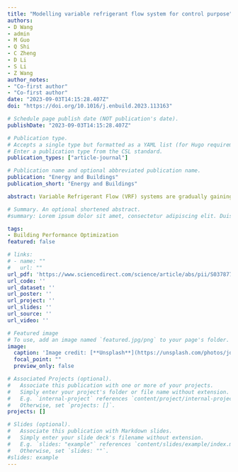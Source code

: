 ```yaml
---
title: "Modelling variable refrigerant flow system for control purpose"
authors:
- D Wang
- admin
- M Guo
- Q Shi
- C Zheng
- D Li
- S Li
- Z Wang
author_notes:
- "Co-first author"
- "Co-first author"
date: "2023-09-03T14:15:28.407Z"
doi: "https://doi.org/10.1016/j.enbuild.2023.113163"

# Schedule page publish date (NOT publication's date).
publishDate: "2023-09-03T14:15:28.407Z"

# Publication type.
# Accepts a single type but formatted as a YAML list (for Hugo requirements).
# Enter a publication type from the CSL standard.
publication_types: ["article-journal"]

# Publication name and optional abbreviated publication name.
publication: "Energy and Buildings"
publication_short: "Energy and Buildings"

abstract: Variable Refrigerant Flow (VRF) systems are gradually gaining popularity in small and medium-sized commercial and residential buildings owing to their high part-load performance, flexible control, and ease of installation and maintenance. Developing models of VRF systems to predict their performance are important for model-based control, fault diagnostic and detection. There are VRF models published in existing literatures, however those models were developed and validated in different datasets. As a result, the model accuracy cannot be directly compared. To fill this gap, this paper presents a comprehensive review of the existing VRF models, and summarizes the input/output parameters and mathematical formulas of 16 VRF models from literature (referred to as physics-based model). Next, we validate and compare the model accuracy of existing models using the same dataset. Additionally, we develop data-driven models using the state-of-art machine learning algorithms, and compare the model accuracy between existing physics-based models with data-driven models. We find the model proposed by Hu et al. in 2019, which regresses the VRF cooling capacity and COP as a linear combination of indoor and outdoor temperatures times a cubed polynomial function of compressor frequency, is the most accurate physics-based model, with a prediction error of 22.19% in the training dataset and 22.44% in the validation dataset. XGBoost is the most accurate data-driven model, with a prediction error of 19.29% in the training dataset and 22.02% in the validation dataset. The data-driven model is more accurate while the physics-based model is more generalizable. The findings of this study can help researchers to select the proper VRF model for building energy prediction, model-based optimization, and fault diagnostic and detection.

# Summary. An optional shortened abstract.
#summary: Lorem ipsum dolor sit amet, consectetur adipiscing elit. Duis posuere tellus ac convallis placerat. Proin tincidunt magna sed ex sollicitudin condimentum.

tags:
- Building Performance Optimization
featured: false

# links:
# - name: ""
#   url: ""
url_pdf: 'https://www.sciencedirect.com/science/article/abs/pii/S0378778823003936'
url_code: ''
url_dataset: ''
url_poster: ''
url_project: ''
url_slides: ''
url_source: ''
url_video: ''

# Featured image
# To use, add an image named `featured.jpg/png` to your page's folder. 
image:
  caption: 'Image credit: [**Unsplash**](https://unsplash.com/photos/jdD8gXaTZsc)'
  focal_point: ""
  preview_only: false

# Associated Projects (optional).
#   Associate this publication with one or more of your projects.
#   Simply enter your project's folder or file name without extension.
#   E.g. `internal-project` references `content/project/internal-project/index.md`.
#   Otherwise, set `projects: []`.
projects: []

# Slides (optional).
#   Associate this publication with Markdown slides.
#   Simply enter your slide deck's filename without extension.
#   E.g. `slides: "example"` references `content/slides/example/index.md`.
#   Otherwise, set `slides: ""`.
#slides: example
---
```


